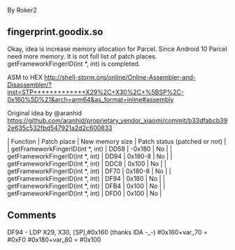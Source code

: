 By Roker2

## fingerprint.goodix.so

Okay, idea is increase memory allocation for Parcel. Since Android 10 Parcel need more memory.
It is not full list of patch places.
getFrameworkFingerID(int *, int) is completed.

ASM to HEX
http://shell-storm.org/online/Online-Assembler-and-Disassembler/?inst=STP+++++++++++++X29%2C+X30%2C+%5BSP%2C-0x160%5D%21&arch=arm64&as_format=inline#assembly

Original idea by @aranhid
https://github.com/aranhid/proprietary_vendor_xiaomi/commit/b33dfabcb392e635c532fbd547921a2d2c600833

| Function                           | Patch place | New memory size | Patch status (patched or not) |
| getFrameworkFingerID(int *, int)   | DD58        | -0x180          | No                            |
| getFrameworkFingerID(int *, int)   | DD94        | 0x180-8         | No                            |
| getFrameworkFingerID(int *, int)   | DDC8        | 0x100           | No                            |
| getFrameworkFingerID(int *, int)   | DF70        | 0x180-8         | No                            |
| getFrameworkFingerID(int *, int)   | DF94        | 0x180           | No                            |
| getFrameworkFingerID(int *, int)   | DFB4        | 0x100           | No                            |
| getFrameworkFingerID(int *, int)   | DFD0        | 0x100           | No                            |

## Comments ##
DF94 - LDP X29, X30, [SP],#0x160 (thanks IDA -_-)
#0x160+var_70 = #0xF0
#0x180+var_80 = #0x100